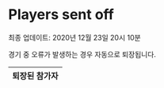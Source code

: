 # Players sent off
최종 업데이트: 2020년 12월 23일 20시 10분


경기 중 오류가 발생하는 경우 자동으로 퇴장됩니다.


| 퇴장된 참가자 |
|:---:|